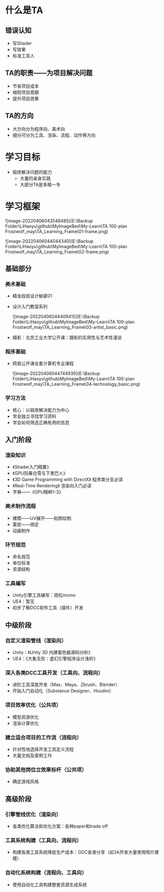 # 什么是TA

## 错误认知

* 写Shader
* 写效果
* 标准工具人

## TA的职责——为项目解决问题

* 节省项目成本
* 缩短项目周期
* 提升项目效果

## TA的方向

* 大方向分为程序向、美术向
* 细分可分为工具、渲染、流程、动作等方向

# 学习目标

* 锻炼解决问题的能力
  * 大量的亲身实践
  * 大部分TA是多精一专

# 学习框架

![image-20220406043548485](E:\Backup Folder\LiHaoyu\github\MyImageBed\My-Learn\TA 100-plan Frostwolf_may\TA_Learning_Frame\01-frame.png)

![image-20220406044044340](E:\Backup Folder\LiHaoyu\github\MyImageBed\My-Learn\TA 100-plan Frostwolf_may\TA_Learning_Frame\02-frame.png)

## 基础部分

### 美术基础

* 精虫叔叔设计秘密01

* 设计入门教室系列

  ![image-20220406044409415](E:\Backup Folder\LiHaoyu\github\MyImageBed\My-Learn\TA 100-plan Frostwolf_may\TA_Learning_Frame\03-artist_basic.png)

* 摄影：北京工业大学公开课：摄影的实用性与艺术性漫谈

### 程序基础

* 网易公开课全套计算机专业课程

  ![image-20220406044744939](E:\Backup Folder\LiHaoyu\github\MyImageBed\My-Learn\TA 100-plan Frostwolf_may\TA_Learning_Frame\04-technology_basic.png)

### 学习方法

* 核心：以锻炼解决能力为中心
* 学会独立寻找学习资料
* 学会如何筛选正确有用的信息

## 入门阶段

### 渲染知识

* 《Shader入门精要》
* 《GPU阳春白雪与下里巴人》
* 《3D Game Programming with DirectX》 程序类分支必读
* 《Real-Time Rendering》 渲染向入门必读
* 字典——《GPU精粹1-3》

### 美术制作流程

* 建模——UV展开——贴图绘制
* 蒙皮——绑定
* 动画制作

### 环节规范

* 命名规范
* 单位标准
* 资源结构

### 工具编写

* Unity引擎工具编写：雨松momo
* UE4：暂无
* 初步了解DCC软件工具（插件）开发

## 中级阶段

### 自定义渲染管线（渲染向）

* Unity：《Unity 3D 内建着色器源码分析》
* UE4：《大象无形：虚幻引擎程序设计浅析》

### 深入各类DCC工具开发（工具向、流程向）

* 进阶工具深度开发（Max、Maya、Zbrush、Blender）
* 开始入门自动化（Substance Designer、Houdini）

### 项目效率优化（公共项）

* 模型资源优化
* 渲染计算优化

### 建立适合项目的工作流（流程向）

* 针对性地选择开发工具定义流程
* 大量文档及案例工作

### 协助其他岗位立效果标杆（公共项）

* 确定游戏风格

## 高级阶段

### 引擎管线优化（渲染向）

* 各类优化算法和优化方案：各种paper和trade off

### 工具系统构建（工具向、流程向）

* 构建各类工具系统降低生产成本：GDC各类分享（如3A开发大量使用照片建模）

### 自动化系统构建（流程向、工具向）

* 使用自动化工具构建整套资源生成系统

